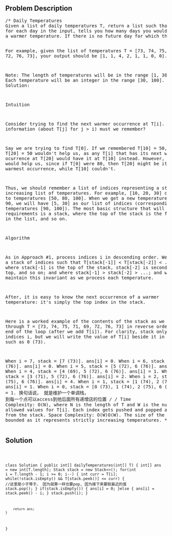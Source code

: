 <!--
<style>
  body { font-family: Arial, sans-serif; }
  .container { max-width: 100%; margin: 0 auto; padding: 10px; }
  .comment-block { background-color: #f9f9f9; padding: 10px; border-left: 5px solid #ccc; width: 200px; margin: 20px auto; overflow-wrap: break-word; white-space: pre-wrap; }
  .code-block { background-color: #f4f4f4; padding: 10px; border: 1px solid #ddd; width: 50%; margin: 20px auto; overflow-wrap: break-word; white-space: pre-wrap; }
</style>
-->

<div class='container'>
<h2>Problem Description</h2>
<div class='comment-block'>
<pre>
/* Daily Temperatures
Given a list of daily temperatures T, return a list such that, 
for each day in the input, tells you how many days you would have to wait until 
a warmer temperature. If there is no future day for which this is possible, put 0 instead.

For example, given the list of temperatures T = [73, 74, 75, 71, 69, 72, 76, 73], 
your output should be [1, 1, 4, 2, 1, 1, 0, 0].

Note: The length of temperatures will be in the range [1, 30000]. Each temperature will be an integer in the range [30, 100].
*/
/* Solution:

Intuition

Consider trying to find the next warmer occurrence at T[i]. What information (about T[j] for j > i) must we remember?

Say we are trying to find T[0]. If we remembered T[10] = 50, knowing T[20] = 50 wouldn't help us, 
as any T[i] that has its next warmer ocurrence at T[20] would have it at T[10] instead. However, 
T[20] = 100 would help us, since if T[0] were 80, then T[20] might be its next warmest occurrence, while T[10] couldn't.

Thus, we should remember a list of indices representing a strictly increasing list of temperatures. 
For example, [10, 20, 30] corresponding to temperatures [50, 80, 100]. When we get a new temperature like T[i] = 90, 
we will have [5, 30] as our list of indices (corresponding to temperatures [90, 100]). 
The most basic structure that will satisfy our requirements is a stack, where the top of the stack is the first value in the list, 
and so on.

Algorithm

As in Approach #1, process indices i in descending order. We'll keep a stack of indices such that T[stack[-1]] < T[stack[-2]] < ...,
where stack[-1] is the top of the stack, stack[-2] is second from the top, and so on; and where stack[-1] > stack[-2] > ...; 
and we will maintain this invariant as we process each temperature.

After, it is easy to know the next occurrence of a warmer temperature: it's simply the top index in the stack.

Here is a worked example of the contents of the stack as we work through T = [73, 74, 75, 71, 69, 72, 76, 73] in reverse order, 
at the end of the loop (after we add T[i]). For clarity, stack only contains indices i, but we will write the value of T[i] beside 
it in brackets, such as 0 (73).

When i = 7, stack = [7 (73)]. ans[i] = 0.
When i = 6, stack = [6 (76)]. ans[i] = 0.
When i = 5, stack = [5 (72), 6 (76)]. ans[i] = 1.
When i = 4, stack = [4 (69), 5 (72), 6 (76)]. ans[i] = 1.
When i = 3, stack = [3 (71), 5 (72), 6 (76)]. ans[i] = 2.
When i = 2, stack = [2 (75), 6 (76)]. ans[i] = 4.
When i = 1, stack = [1 (74), 2 (75), 6 (76)]. ans[i] = 1.
When i = 0, stack = [0 (73), 1 (74), 2 (75), 6 (76)]. ans[i] = 1.
换句话说， 就是维护一个单调栈， 到每一个点可以access到他后面所有递增店的位置
*/
/* 
Time Complexity: O(N), where N is the length of T and W is the number of allowed values for T[i]. 
Each index gets pushed and popped at most once from the stack.
Space Complexity: O(W)O(W). The size of the stack is bounded as it represents strictly increasing temperatures.
*/</pre>
</div>

<h2>Solution</h2>
<div class='code-block'>
<pre><code class='language-java'>

class Solution {
    public int[] dailyTemperatures(int[] T) {
        int[] ans = new int[T.length];
        Stack<Integer> stack = new Stack<>();
        for(int i = T.length - 1; i >= 0; i--) {
            int curr = T[i];
            while(!stack.isEmpty() && T[stack.peek()] <= curr) { //这里是小于等于， 因为就算一样也要pop, 因为接下来要取最近的值
                stack.pop();
            }
            if(stack.isEmpty()) {
                ans[i] = 0;
            }else {
                ans[i] = stack.peek() - i;
            }
            stack.push(i);
        }
        
        return ans;
    }
}

</code></pre>
</div>
</div>
